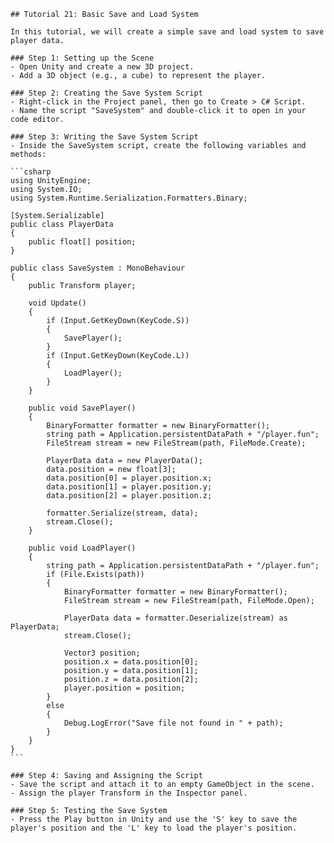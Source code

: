 
    ## Tutorial 21: Basic Save and Load System

    In this tutorial, we will create a simple save and load system to save player data.

    ### Step 1: Setting up the Scene
    - Open Unity and create a new 3D project.
    - Add a 3D object (e.g., a cube) to represent the player.

    ### Step 2: Creating the Save System Script
    - Right-click in the Project panel, then go to Create > C# Script.
    - Name the script "SaveSystem" and double-click it to open in your code editor.

    ### Step 3: Writing the Save System Script
    - Inside the SaveSystem script, create the following variables and methods:

    ```csharp
    using UnityEngine;
    using System.IO;
    using System.Runtime.Serialization.Formatters.Binary;

    [System.Serializable]
    public class PlayerData
    {
        public float[] position;
    }

    public class SaveSystem : MonoBehaviour
    {
        public Transform player;

        void Update()
        {
            if (Input.GetKeyDown(KeyCode.S))
            {
                SavePlayer();
            }
            if (Input.GetKeyDown(KeyCode.L))
            {
                LoadPlayer();
            }
        }

        public void SavePlayer()
        {
            BinaryFormatter formatter = new BinaryFormatter();
            string path = Application.persistentDataPath + "/player.fun";
            FileStream stream = new FileStream(path, FileMode.Create);

            PlayerData data = new PlayerData();
            data.position = new float[3];
            data.position[0] = player.position.x;
            data.position[1] = player.position.y;
            data.position[2] = player.position.z;

            formatter.Serialize(stream, data);
            stream.Close();
        }

        public void LoadPlayer()
        {
            string path = Application.persistentDataPath + "/player.fun";
            if (File.Exists(path))
            {
                BinaryFormatter formatter = new BinaryFormatter();
                FileStream stream = new FileStream(path, FileMode.Open);

                PlayerData data = formatter.Deserialize(stream) as PlayerData;
                stream.Close();

                Vector3 position;
                position.x = data.position[0];
                position.y = data.position[1];
                position.z = data.position[2];
                player.position = position;
            }
            else
            {
                Debug.LogError("Save file not found in " + path);
            }
        }
    }
    ```

    ### Step 4: Saving and Assigning the Script
    - Save the script and attach it to an empty GameObject in the scene.
    - Assign the player Transform in the Inspector panel.

    ### Step 5: Testing the Save System
    - Press the Play button in Unity and use the 'S' key to save the player's position and the 'L' key to load the player's position.
    